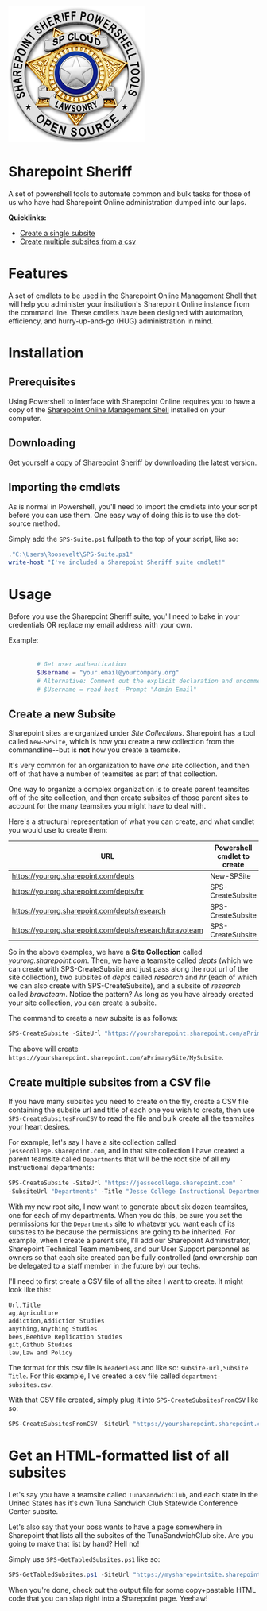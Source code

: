 ![Sharepoint Sheriff Logo](sps-badge.png)

# Sharepoint Sheriff
A set of powershell tools to automate common and bulk tasks for those of us who have had Sharepoint Online administration dumped into our laps.

**Quicklinks:**
* [Create a single subsite](#create-a-new-subsite)
* [Create multiple subsites from a csv](#create-multiple-subsites-from-a-csv-file)

# Features
A set of cmdlets to be used in the Sharepoint Online Management Shell that will help you administer your institution's Sharepoint Online instance from the command line. These cmdlets have been designed with automation, efficiency, and hurry-up-and-go (HUG) administration in mind. 

# Installation 

## Prerequisites

Using Powershell to interface with Sharepoint Online requires you to have a copy of the [Sharepoint Online Management Shell][1] installed on your computer. 

## Downloading

Get yourself a copy of Sharepoint Sheriff by downloading the latest version. 

## Importing the cmdlets

As is normal in Powershell, you'll need to import the cmdlets into your script before you can use them. One easy way of doing this is to use the dot-source method. 

Simply add the `SPS-Suite.ps1` fullpath to the top of your script, like so:

```powershell
."C:\Users\Roosevelt\SPS-Suite.ps1"
write-host "I've included a Sharepoint Sheriff suite cmdlet!"

```

# Usage

Before you use the Sharepoint Sheriff suite, you'll need to bake in your credentials OR replace my email address with your own. 

Example:

```powershell
    
        # Get user authentication
        $Username = "your.email@yourcompany.org"
        # Alternative: Comment out the explicit declaration and uncomment the below
        # $Username = read-host -Prompt "Admin Email"

```

## Create a new Subsite

Sharepoint sites are organized under *Site Collections*. Sharepoint has a tool called `New-SPSite`, which is how you create a new collection from the commandline--but is **not** how you create a teamsite. 

It's very common for an organization to have *one* site collection, and then off of that have a number of teamsites as part of that collection. 

One way to organize a complex organization is to create parent teamsites off of the site collection, and then create subsites of those parent sites to account for the many teamsites you might have to deal with.

Here's a structural representation of what you can create, and what cmdlet you would use to create them:

| URL                                                        | Powershell cmdlet to create |
| ---------------------------------------------------------- | --------------------------- |
| https://yourorg.sharepoint.com/depts                       | New-SPSite                  |
| https://yourorg.sharepoint.com/depts/hr                    | SPS-CreateSubsite           |
| https://yourorg.sharepoint.com/depts/research              | SPS-CreateSubsite           |
| https://yourorg.sharepoint.com/depts/research/bravoteam    | SPS-CreateSubsite           |

So in the above examples, we have a **Site Collection** called *yourorg.sharepoint.com*. Then, we have a teamsite called *depts* (which we can create with SPS-CreateSubsite and just pass along the root url of the site collection), two subsites of *depts* called *research* and *hr* (each of which we can also create with SPS-CreateSubsite), and a subsite of *research* called *bravoteam*. Notice the pattern? As long as you have already created your site collection, you can create a subsite.  

The command to create a new subsite is as follows:

```powershell
SPS-CreateSubsite -SiteUrl "https://yoursharepoint.sharepoint.com/aPrimarySite" -SubsiteUrl "MySubsite" -Title "My Special Subsite of aPrimarySite" 
```

The above will create `https://yoursharepoint.sharepoint.com/aPrimarySite/MySubsite`. 

## Create multiple subsites from a CSV file

If you have many subsites you need to create on the fly, create a CSV file containing the subsite url and title of each one you wish to create, then use `SPS-CreateSubsitesFromCSV` to read the file and bulk create all the teamsites your heart desires. 

For example, let's say I have a site collection called `jessecollege.sharepoint.com`, and in that site collection I have created a parent teamsite called `Departments` that will be the root site of all my instructional departments:

```powershell
SPS-CreateSubsite -SiteUrl "https://jessecollege.sharepoint.com" `
-SubsiteUrl "Departments" -Title "Jesse College Instructional Departments"
```

With my new root site, I now want to generate about six dozen teamsites, one for each of my departments. When you do this, be sure you set the permissions for the `Departments` site to whatever you want each of its subsites to be because the permissions are going to be inherited. For example, when I create a parent site, I'll add our Sharepoint Administrator, Sharepoint Technical Team members, and our User Support personnel as owners so that each site created can be fully controlled (and ownership can be delegated to a staff member in the future by) our techs. 

I'll need to first create a CSV file of all the sites I want to create. It might look like this:

```
Url,Title
ag,Agriculture
addiction,Addiction Studies
anything,Anything Studies
bees,Beehive Replication Studies
git,Github Studies
law,Law and Policy
```

The format for this csv file is `headerless` and like so: `subsite-url,Subsite Title`. For this example, I've created a csv file called `department-subsites.csv`.

With that CSV file created, simply plug it into `SPS-CreateSubsitesFromCSV` like so:

```powershell
SPS-CreateSubsitesFromCSV -SiteUrl "https://yoursharepoint.sharepoint.com/departments" -PathToCSV "C:\Users\Roosevelt\Documents\SharepointMigration\department-subsites.csv"
```

# Get an HTML-formatted list of all subsites 

Let's say you have a teamsite called `TunaSandwichClub`, and each state in the United States has it's own Tuna Sandwich Club Statewide Conference Center subsite. 

Let's also say that your boss wants to have a page somewhere in Sharepoint that lists all the subsites of the TunaSandwichClub site. Are you going to make that list by hand? Hell no!

Simply use `SPS-GetTabledSubsites.ps1` like so:

```powershell
SPS-GetTabledSubsites.ps1 -SiteUrl "https://mysharepointsite.sharepoint.com/TunaSandwichClub" -OutFile "tunaclub-subsites.html"
```

When you're done, check out the output file for some copy+pastable HTML code that you can slap right into a Sharepoint page. Yeehaw! 


[1]: https://www.microsoft.com/en-us/download/details.aspx?id=35588